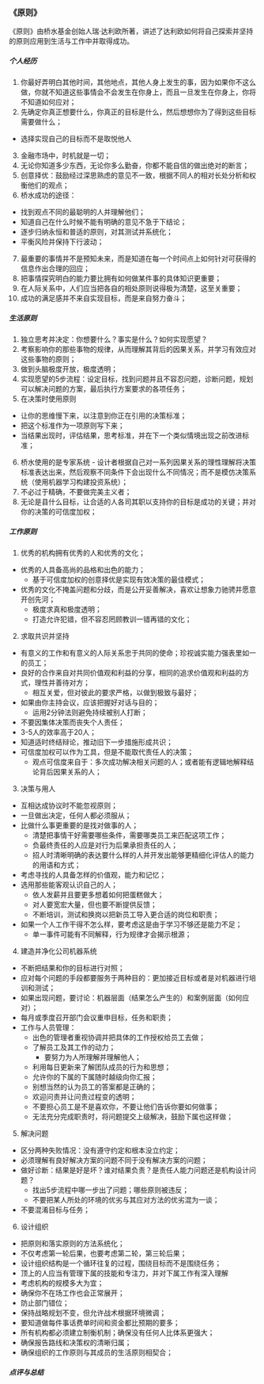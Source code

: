 ### 《原则》

《原则》由桥水基金创始人瑞·达利欧所著，讲述了达利欧如何将自己探索并坚持的原则应用到生活与工作中并取得成功。

##### 个人经历
1. 你最好弄明白其他时间，其他地点，其他人身上发生的事，因为如果你不这么做，你就不知道这些事情会不会发生在你身上，而且一旦发生在你身上，你将不知道如何应对；
2. 先确定你真正想要什么，你真正的目标是什么，然后想想你为了得到这些目标需要做什么；
  - 选择实现自己的目标而不是取悦他人
3. 金融市场中，时机就是一切；
4. 无论你知道多少东西，无论你多么勤奋，你都不能自信的做出绝对的断言；
5. 创意择优：鼓励经过深思熟虑的意见不一致，根据不同人的相对长处分析和权衡他们的观点；
6. 桥水成功的途径：
  - 找到观点不同的最聪明的人并理解他们；
  - 知道自己在什么时候不能有明确的意见不急于下结论；
  - 逐步归纳永恒和普适的原则，对其测试并系统化；
  - 平衡风险并保持下行波动；
7. 最重要的事情并不是预知未来，而是知道在每一个时间点上如何针对可获得的信息作出合理的回应；
8. 把事情探究明白的能力要比拥有如何做某件事的具体知识更重要；
9. 在人际关系中，人们应当把各自的相处原则说得极为清楚，这至关重要；
10. 成功的满足感并不来自实现目标，而是来自努力奋斗；


##### 生活原则
1. 独立思考并决定：你想要什么？事实是什么？如何实现愿望？
2. 考察影响你的那些事物的规律，从而理解其背后的因果关系，并学习有效应对这些事物的原则；
3. 做到头脑极度开放，极度透明；
4. 实现愿望的5步流程：设定目标，找到问题并且不容忍问题，诊断问题，规划可以解决问题的方案，最后执行方案要求的各项任务；
5. 在决策时使用原则
  - 让你的思维慢下来，以注意到你正在引用的决策标准；
  - 把这个标准作为一项原则写下来；
  - 当结果出现时，评估结果，思考标准，并在下一个类似情境出现之前改进标准；
6. 桥水使用的是专家系统 - 设计者根据自己对一系列因果关系的理性理解将决策标准表达出来，然后观察不同条件下会出现什么不同情况；而不是模仿决策系统（使用机器学习构建投资系统）；
7. 不必过于精确，不要做完美主义者； 
8. 无论是县什么目标，让合适的人各司其职以支持你的目标是成功的关键；并对你的决策的可信度加权；


##### 工作原则
1. 优秀的机构拥有优秀的人和优秀的文化；
  - 优秀的人具备高尚的品格和出色的能力；
    - 基于可信度加权的创意择优是实现有效决策的最佳模式；
  - 优秀的文化不掩盖问题和分歧，而是公开妥善解决，喜欢让想象力驰骋并愿意开创先河；
    - 极度求真和极度透明；
    - 打造允许犯错，但不容忍罔顾教训一错再错的文化；
2. 求取共识并坚持
  - 有意义的工作和有意义的人际关系忠于共同的使命；珍视诚实能力强表里如一的员工；
  - 良好的合作来自对共同价值观和利益的分享，相同的追求价值观和利益的方式，理性并善待对方；
    - 相互关爱，但对彼此的要求严格，以做到极致与最好；
  - 如果由你主持会议，应该把握好对话与目的；
    - 运用2分钟法则避免持续被别人打断；
  - 不要因集体决策而丧失个人责任；
  - 3-5人的效率高于20人；
  - 知道适时终结辩论，推动旧下一步措施形成共识；
  - 可信度加权可以作为工具，但是不能取代责任人的决策；
    - 观点可信度来自于：多次成功解决相关问题的人；或者能有逻辑地解释结论背后因果关系的人；
3. 决策与用人
  - 互相达成协议时不能忽视原则；
  - 一旦做出决定，任何人都必须服从；
  - 比做什么事更重要的是找对做事的人；
    - 清楚把事情干好需要哪些条件，需要哪类员工来匹配这项工作；
    - 负最终责任的人应是对行为后果承担责任的人；
    - 招人时清晰明确的表达要什么样的人并开发出能够更精细化评估人的能力的用语和方式；
  - 考虑寻找的人具备怎样的价值观，能力和记忆；
  - 选用那些能客观认识自己的人；
    - 依人发薪并且要更多想着如何把蛋糕做大；
    - 对人要宽宏大量，但也要不断提供反馈；
    - 不断培训，测试和换岗以把新员工导入更合适的岗位和职责；
  - 如果一个人工作干得不怎么样，要考虑这是由于学习不够还是能力不足；
    - 单一事件可能有不同解释，行为规律才会揭示根源；
4. 建造并净化公司机器系统
  - 不断把结果和你的目标进行对照；
  - 应对每个问题的手段都要服务于两种目的：更加接近目标或者是对机器进行培训和测试；
  - 如果出现问题，要讨论：机器层面（结果怎么产生的）和案例层面（如何应对）；
  - 每月或季度召开部门会议重申目标，任务和职责；
  - 工作与人员管理：
    - 出色的管理者重视协调并把具体的工作授权给员工去做；
    - 了解员工及其工作的动力；
      - 要努力为人所理解并理解他人；
    - 利用每日更新来了解团队成员的行为和思想；
    - 允许你的下属的下属随时越级向你汇报；
    - 别想当然的认为员工的答案都是正确的；
    - 欢迎问责并让问责过程变的透明；
    - 不要担心员工是不是喜欢你，不要让他们告诉你要如何做事；
    - 无法充分完成职责时，将问题提交上级解决，鼓励下属也这样做；
5. 解决问题
  - 区分两种失败情况：没有遵守约定和根本没立约定；
  - 必须理解有良好解决方案的问题不同于没有解决方案的问题；
  - 做好诊断：结果是好是坏？谁对结果负责？是责任人能力问题还是机构设计问题？
    - 找出5步流程中哪一步出了问题；哪些原则被违反；
    - 不要把某人所处的环境的优劣与其应对方法的优劣混为一谈；
  - 不要混淆目标与任务；
6. 设计组织
  - 把原则和落实原则的方法系统化；
  - 不仅考虑第一轮后果，也要考虑第二轮，第三轮后果；
  - 设计组织结构是一个循环往复的过程，围绕目标而不是围绕任务；
  - 顶上的人应当有管理下属的技能和专注力，并对下属工作有深入理解
  - 考虑机构的规模多大为宜；
  - 确保你不在场工作也会正常展开；
  - 防止部门错位；
  - 保持战略规划不变，但允许战术根据环境微调；
  - 要知道做每件事话费单时间和资金都比预期的要多；
  - 所有机构都必须建立制衡机制；确保没有任何人比体系更强大；
  - 确保报告路线和决策权的清晰归属；
  - 确保组织的工作原则与其成员的生活原则相契合；


##### 点评与总结
